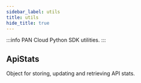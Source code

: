 ```yaml
---
sidebar_label: utils
title: utils
hide_title: true
---
```

:::info
PAN Cloud Python SDK utilities.
:::

## ApiStats

Object for storing, updating and retrieving API stats.

